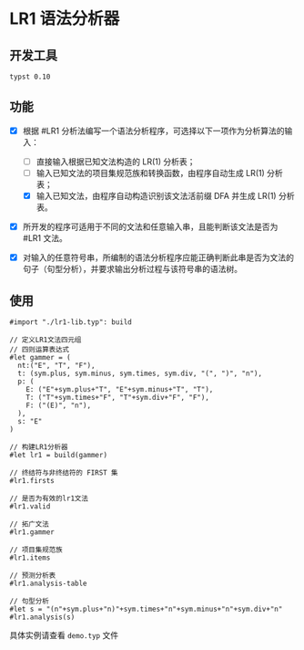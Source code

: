 # LR1 语法分析器

## 开发工具

`typst 0.10`

## 功能

- [x] 根据 #LR1 分析法编写一个语法分析程序，可选择以下一项作为分析算法的输入：

  - [ ] 直接输入根据已知文法构造的 LR(1) 分析表；
  - [ ] 输入已知文法的项目集规范族和转换函数，由程序自动生成 LR(1) 分析表；
  - [x] 输入已知文法，由程序自动构造识别该文法活前缀 DFA 并生成 LR(1) 分析表。

- [x] 所开发的程序可适用于不同的文法和任意输入串，且能判断该文法是否为 #LR1 文法。
- [x] 对输入的任意符号串，所编制的语法分析程序应能正确判断此串是否为文法的句子（句型分析），并要求输出分析过程与该符号串的语法树。

## 使用

```typst
#import "./lr1-lib.typ": build

// 定义LR1文法四元组
// 四则运算表达式
#let gammer = (
  nt:("E", "T", "F"),
  t: (sym.plus, sym.minus, sym.times, sym.div, "(", ")", "n"),
  p: (
    E: ("E"+sym.plus+"T", "E"+sym.minus+"T", "T"),
    T: ("T"+sym.times+"F", "T"+sym.div+"F", "F"),
    F: ("(E)", "n"),
  ),
  s: "E"
)

// 构建LR1分析器
#let lr1 = build(gammer)

// 终结符与非终结符的 FIRST 集
#lr1.firsts

// 是否为有效的lr1文法
#lr1.valid

// 拓广文法
#lr1.gammer

// 项目集规范族
#lr1.items

// 预测分析表
#lr1.analysis-table

// 句型分析
#let s = "(n"+sym.plus+"n)"+sym.times+"n"+sym.minus+"n"+sym.div+"n"
#lr1.analysis(s)
```

具体实例请查看 `demo.typ` 文件
